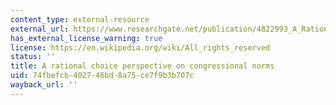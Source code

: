 ```yaml
---
content_type: external-resource
external_url: https://www.researchgate.net/publication/4822993_A_Rational_Choice_Perspective_on_Congressional_Norms
has_external_license_warning: true
license: https://en.wikipedia.org/wiki/All_rights_reserved
status: ''
title: A rational choice perspective on congressional norms
uid: 74fbefcb-4027-46bd-8a75-ce7f9b3b707c
wayback_url: ''
---
```

